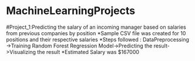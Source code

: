 # MachineLearningProjects
#Project_1:Predicting the salary of an incoming manager based on salaries from previous companies by position
*Sample CSV file was created for 10 positions and their respective salaries
*Steps followed : DataPreprocessing ->Training Random Forest Regression Model->Predicting the result->Visualizing the result
*Estimated Salary was $167000
